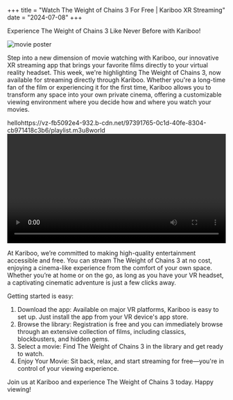 +++
title = "Watch The Weight of Chains 3 For Free | Kariboo XR Streaming"
date = "2024-07-08"
+++
<script src="https://cdn.jsdelivr.net/npm/hls.js@latest"></script>

Experience The Weight of Chains 3 Like Never Before with Kariboo!

<img src="https://filmhub-poster-server.b-cdn.net/zidn-ffyr_the_weight_of_chains_3_16x9.jpg" alt="movie poster" loading="lazy">

Step into a new dimension of movie watching with Kariboo, our innovative XR streaming app that brings your favorite films directly to your virtual reality headset. This week, we're highlighting The Weight of Chains 3, now available for streaming directly through Kariboo. Whether you're a long-time fan of the film or experiencing it for the first time, Kariboo allows you to transform any space into your own private cinema, offering a customizable viewing environment where you decide how and where you watch your movies.

hellohttps://vz-fb5092e4-932.b-cdn.net/97391765-0c1d-40fe-8304-cb971418c3b6/playlist.m3u8world
<video id="video" width="100%" controls></video>

At Kariboo, we’re committed to making high-quality entertainment accessible and free. You can stream The Weight of Chains 3 at no cost, enjoying a cinema-like experience from the comfort of your own space. Whether you’re at home or on the go, as long as you have your VR headset, a captivating cinematic adventure is just a few clicks away.

Getting started is easy:

1. Download the app: Available on major VR platforms, Kariboo is easy to set up. Just install the app from your VR device's app store.
2. Browse the library: Registration is free and you can immediately browse through an extensive collection of films, including classics, blockbusters, and hidden gems.
3. Select a movie: Find The Weight of Chains 3 in the library and get ready to watch.
4. Enjoy Your Movie: Sit back, relax, and start streaming for free—you're in control of your viewing experience.

Join us at Kariboo and experience The Weight of Chains 3 today. Happy viewing!

  
<script>
  var video = document.getElementById('video');
  if(Hls.isSupported()) {
    var hls = new Hls();
    hls.loadSource('https://vz-fb5092e4-932.b-cdn.net/97391765-0c1d-40fe-8304-cb971418c3b6/playlist.m3u8');
    hls.attachMedia(video);
    hls.on(Hls.Events.MANIFEST_PARSED,function() {
      video.play();
  });
 }
 // hls.js is not supported on platforms that do not have Media Source Extensions (MSE) enabled.
 // When the browser has built-in HLS support (check using `canPlayType`), we can provide an HLS manifest (i.e. .m3u8 URL) directly to the video element throught the `src` property.
 // This is using the built-in support of the plain video element, without using hls.js.
  else if (video.canPlayType('application/vnd.apple.mpegurl')) {
    video.src = 'https://vz-fb5092e4-932.b-cdn.net/97391765-0c1d-40fe-8304-cb971418c3b6/playlist.m3u8';
    video.addEventListener('canplay',function() {
      video.play();
    });
  }
</script>
